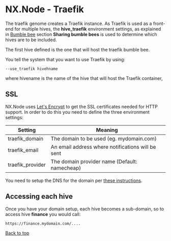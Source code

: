 # NX.Node - Traefik

The traefik genome creates a Traefik instance.  As Traefik is used as a front-end for
multiple hives, the **hive_traefik** environment settings, as explained in
[Bumble bee](README_B_BUMBLE.md) section **Sharing bumble bees** is used to determine
which hives are to be included.  

The first hive defined is the one that will host the traefik bumble bee.

You tell the system that you want to use Traefik by using:
```
--use_traefik hivehname
```

where hivename is the name of the hive that will host the Traefik container,

## SSL

NX.Node uses [Let's Encrypt](https://letsencrypt.org/) to get the SSL certificates needed
for HTTP support.  In order to do this you need to define the three environment settings:

Setting|Meaning
-------|-------
traefik_domain|The domain to be used (eg. mydomain.com)
traefik_email|An email address where notifications will be sent
traefik_provider|The domain provider name (Default: namecheap)

You need to setup the DNS for the domain per [these instructions](https://letsencrypt.org/how-it-works/).

## Accessing each hive

Once you have your domain setup, each hive becomes a sub-domain, so to access hive **finance**
you would call:
```
https://finance.mydomain.com/....
```
 
[Back to top](../README.md)